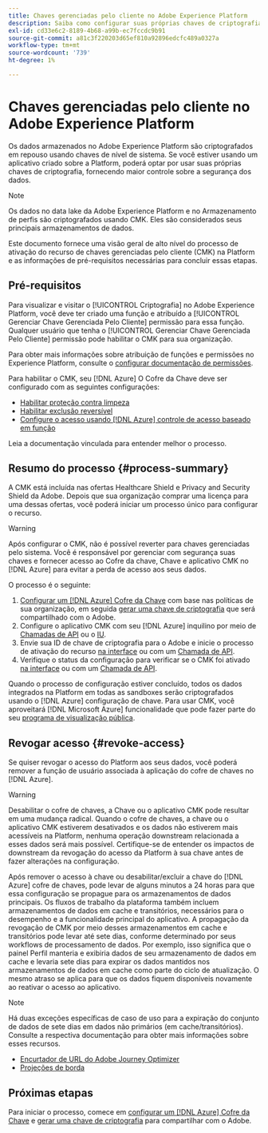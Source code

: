 ```yaml
---
title: Chaves gerenciadas pelo cliente no Adobe Experience Platform
description: Saiba como configurar suas próprias chaves de criptografia para dados armazenados no Adobe Experience Platform.
exl-id: cd33e6c2-8189-4b68-a99b-ec7fccdc9b91
source-git-commit: a81c3f220203d65ef810a92896edcfc489a0327a
workflow-type: tm+mt
source-wordcount: '739'
ht-degree: 1%

---
```


# Chaves gerenciadas pelo cliente no Adobe Experience Platform

Os dados armazenados no Adobe Experience Platform são criptografados em repouso usando chaves de nível de sistema. Se você estiver usando um aplicativo criado sobre a Platform, poderá optar por usar suas próprias chaves de criptografia, fornecendo maior controle sobre a segurança dos dados.

>[!NOTE]
>
>Os dados no data lake da Adobe Experience Platform e no Armazenamento de perfis são criptografados usando CMK. Eles são considerados seus principais armazenamentos de dados.

Este documento fornece uma visão geral de alto nível do processo de ativação do recurso de chaves gerenciadas pelo cliente (CMK) na Platform e as informações de pré-requisitos necessárias para concluir essas etapas.

## Pré-requisitos

Para visualizar e visitar o [!UICONTROL Criptografia] no Adobe Experience Platform, você deve ter criado uma função e atribuído a [!UICONTROL Gerenciar Chave Gerenciada Pelo Cliente] permissão para essa função. Qualquer usuário que tenha o [!UICONTROL Gerenciar Chave Gerenciada Pelo Cliente] permissão pode habilitar o CMK para sua organização.

Para obter mais informações sobre atribuição de funções e permissões no Experience Platform, consulte o [configurar documentação de permissões](https://experienceleague.adobe.com/docs/platform-learn/getting-started-for-data-architects-and-data-engineers/configure-permissions.html).

Para habilitar o CMK, seu [!DNL Azure] O Cofre da Chave deve ser configurado com as seguintes configurações:

* [Habilitar proteção contra limpeza](https://learn.microsoft.com/en-us/azure/key-vault/general/soft-delete-overview#purge-protection)
* [Habilitar exclusão reversível](https://learn.microsoft.com/en-us/azure/key-vault/general/soft-delete-overview)
* [Configure o acesso usando [!DNL Azure] controle de acesso baseado em função](https://learn.microsoft.com/en-us/azure/role-based-access-control/)

Leia a documentação vinculada para entender melhor o processo.

## Resumo do processo {#process-summary}

A CMK está incluída nas ofertas Healthcare Shield e Privacy and Security Shield da Adobe. Depois que sua organização comprar uma licença para uma dessas ofertas, você poderá iniciar um processo único para configurar o recurso.

>[!WARNING]
>
>Após configurar o CMK, não é possível reverter para chaves gerenciadas pelo sistema. Você é responsável por gerenciar com segurança suas chaves e fornecer acesso ao Cofre da chave, Chave e aplicativo CMK no [!DNL Azure] para evitar a perda de acesso aos seus dados.

O processo é o seguinte:

1. [Configurar um [!DNL Azure] Cofre da Chave](./azure-key-vault-config.md) com base nas políticas de sua organização, em seguida [gerar uma chave de criptografia](./azure-key-vault-config.md#generate-a-key) que será compartilhado com o Adobe.
1. Configure o aplicativo CMK com seu [!DNL Azure] inquilino por meio de [Chamadas de API](./api-set-up.md#register-app) ou o [IU](./ui-set-up.md#register-app).
1. Envie sua ID de chave de criptografia para o Adobe e inicie o processo de ativação do recurso [na interface](./ui-set-up.md#send-to-adobe) ou com um [Chamada de API](./api-set-up.md#send-to-adobe).
1. Verifique o status da configuração para verificar se o CMK foi ativado [na interface](./ui-set-up.md#check-status) ou com um [Chamada de API](./api-set-up.md#check-status).

Quando o processo de configuração estiver concluído, todos os dados integrados na Platform em todas as sandboxes serão criptografados usando o [!DNL Azure] configuração de chave. Para usar CMK, você aproveitará [!DNL Microsoft Azure] funcionalidade que pode fazer parte do seu [programa de visualização pública](https://azure.microsoft.com/en-ca/support/legal/preview-supplemental-terms/).

## Revogar acesso {#revoke-access}

Se quiser revogar o acesso do Platform aos seus dados, você poderá remover a função de usuário associada à aplicação do cofre de chaves no [!DNL Azure].

>[!WARNING]
>
>Desabilitar o cofre de chaves, a Chave ou o aplicativo CMK pode resultar em uma mudança radical. Quando o cofre de chaves, a chave ou o aplicativo CMK estiverem desativados e os dados não estiverem mais acessíveis na Platform, nenhuma operação downstream relacionada a esses dados será mais possível. Certifique-se de entender os impactos de downstream da revogação do acesso da Platform à sua chave antes de fazer alterações na configuração.

Após remover o acesso à chave ou desabilitar/excluir a chave do [!DNL Azure] cofre de chaves, pode levar de alguns minutos a 24 horas para que essa configuração se propague para os armazenamentos de dados principais. Os fluxos de trabalho da plataforma também incluem armazenamentos de dados em cache e transitórios, necessários para o desempenho e a funcionalidade principal do aplicativo. A propagação da revogação de CMK por meio desses armazenamentos em cache e transitórios pode levar até sete dias, conforme determinado por seus workflows de processamento de dados. Por exemplo, isso significa que o painel Perfil manteria e exibiria dados de seu armazenamento de dados em cache e levaria sete dias para expirar os dados mantidos nos armazenamentos de dados em cache como parte do ciclo de atualização. O mesmo atraso se aplica para que os dados fiquem disponíveis novamente ao reativar o acesso ao aplicativo.

>[!NOTE]
>
>Há duas exceções específicas de caso de uso para a expiração do conjunto de dados de sete dias em dados não primários (em cache/transitórios). Consulte a respectiva documentação para obter mais informações sobre esses recursos.<ul><li>[Encurtador de URL do Adobe Journey Optimizer](https://experienceleague.adobe.com/docs/journey-optimizer/using/sms/sms-configuration.html?lang=pt-BR#message-preset-sms)</li><li>[Projeções de borda](https://experienceleague.adobe.com/docs/experience-platform/profile/home.html#edge-projections)</li></ul>

## Próximas etapas

Para iniciar o processo, comece em [configurar um [!DNL Azure] Cofre da Chave](./azure-key-vault-config.md) e [gerar uma chave de criptografia](./azure-key-vault-config.md#generate-a-key) para compartilhar com o Adobe.
